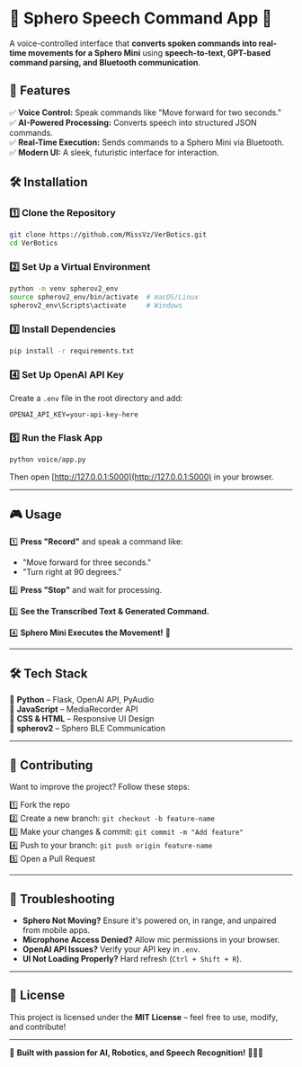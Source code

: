 # 🎤 Sphero Speech Command App 🚀  

A voice-controlled interface that **converts spoken commands into real-time movements for a Sphero Mini** using **speech-to-text, GPT-based command parsing, and Bluetooth communication**.  

## 🎯 Features  

✅ **Voice Control:** Speak commands like "Move forward for two seconds."  
✅ **AI-Powered Processing:** Converts speech into structured JSON commands.  
✅ **Real-Time Execution:** Sends commands to a Sphero Mini via Bluetooth.  
✅ **Modern UI:** A sleek, futuristic interface for interaction.  

## 🛠 Installation  

### 1️⃣ **Clone the Repository**  
```sh
git clone https://github.com/MissVz/VerBotics.git
cd VerBotics
```

### 2️⃣ **Set Up a Virtual Environment**  
```sh
python -m venv spherov2_env
source spherov2_env/bin/activate  # macOS/Linux
spherov2_env\Scripts\activate     # Windows
```

### 3️⃣ **Install Dependencies**  
```sh
pip install -r requirements.txt
```

### 4️⃣ **Set Up OpenAI API Key**  
Create a `.env` file in the root directory and add:  
```
OPENAI_API_KEY=your-api-key-here
```

### 5️⃣ **Run the Flask App**  
```sh
python voice/app.py
```
Then open [http://127.0.0.1:5000](http://127.0.0.1:5000) in your browser.  

---

## 🎮 Usage  

1️⃣ **Press "Record"** and speak a command like:  
   - "Move forward for three seconds."  
   - "Turn right at 90 degrees."  

2️⃣ **Press "Stop"** and wait for processing.  

3️⃣ **See the Transcribed Text & Generated Command.**  

4️⃣ **Sphero Mini Executes the Movement!** 🎯  

---

## 🛠 Tech Stack  

🔹 **Python** – Flask, OpenAI API, PyAudio  
🔹 **JavaScript** – MediaRecorder API  
🔹 **CSS & HTML** – Responsive UI Design  
🔹 **spherov2** – Sphero BLE Communication  

---

## 🤝 Contributing  

Want to improve the project? Follow these steps:  

1️⃣ Fork the repo  
2️⃣ Create a new branch: `git checkout -b feature-name`  
3️⃣ Make your changes & commit: `git commit -m "Add feature"`  
4️⃣ Push to your branch: `git push origin feature-name`  
5️⃣ Open a Pull Request  

---

## 🐞 Troubleshooting  

- **Sphero Not Moving?** Ensure it's powered on, in range, and unpaired from mobile apps.  
- **Microphone Access Denied?** Allow mic permissions in your browser.  
- **OpenAI API Issues?** Verify your API key in `.env`.  
- **UI Not Loading Properly?** Hard refresh (`Ctrl + Shift + R`).  

---

## 📜 License  

This project is licensed under the **MIT License** – feel free to use, modify, and contribute!  

---

🚀 **Built with passion for AI, Robotics, and Speech Recognition!** 🎤🤖✨
